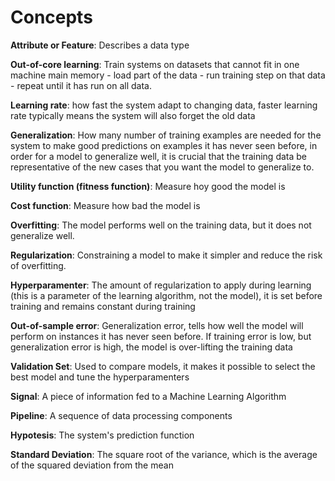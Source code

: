 # Concepts

**Attribute or Feature**: Describes a data type

**Out-of-core learning**: Train systems on datasets that cannot fit in one machine main memory - load part of the data - run training step on that data - repeat until it has run on all data. 

**Learning rate**: how fast the system adapt to changing data, faster learning rate typically means the system will also forget the old data

**Generalization**: How many number of training examples are needed for the system to make good predictions on examples it has never seen before, in order for a model to generalize well, it is crucial that the training data be representative of the new cases that you want the model to generalize to.

**Utility function (fitness function)**: Measure hoy good the model is

**Cost function**: Measure how bad the model is

**Overfitting**: The model performs well on the training data, but it does not generalize well.

**Regularization**: Constraining a model to make it simpler and reduce the risk of overfitting.

**Hyperparamenter**: The amount of regularization to apply during learning (this is a parameter of the learning algorithm, not the model), it is set before training and remains constant during training

**Out-of-sample error**: Generalization error, tells how well the model will perform on instances it has never seen before. If training error is low, but generalization error is high, the model is over-lifting the training data 

**Validation Set**: Used to compare models, it makes it possible to select the best model and tune the hyperparamenters

**Signal**: A piece of information fed to a Machine Learning Algorithm

**Pipeline**: A sequence of data processing components

**Hypotesis**: The system's prediction function

**Standard Deviation**: The square root of the variance, which is the average of the squared deviation from the mean